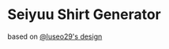 # Seiyuu Shirt Generator

based on [@luseo29's design](https://x.com/luseo29/status/1799676661627252779)

